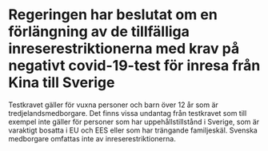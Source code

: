 # Regeringen har beslutat om en förlängning av de tillfälliga inreserestriktionerna med krav på negativt covid-19-test för inresa från Kina till Sverige

Testkravet gäller för vuxna personer och barn över 12 år som är tredjelandsmedborgare. Det finns vissa undantag från testkravet som till exempel inte gäller för personer som har uppehållstillstånd i Sverige, som är varaktigt bosatta i EU och EES eller som har trängande familjeskäl. Svenska medborgare omfattas inte av inreserestriktionerna.
